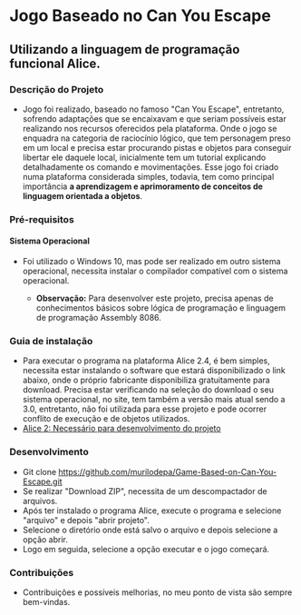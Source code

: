 # Jogo Baseado no Can You Escape

## Utilizando a linguagem de programação funcional Alice.

### Descrição do Projeto
* Jogo foi realizado, baseado no famoso "Can You Escape", entretanto, sofrendo adaptações que se encaixavam e que seriam possíveis estar realizando nos recursos oferecidos pela plataforma. Onde o jogo se enquadra na categoria de raciocínio lógico, que tem personagem preso em um local e precisa estar procurando pistas e objetos para conseguir libertar ele daquele local, inicialmente tem um tutorial explicando detalhadamente os comando e movimentações. Esse jogo foi criado numa plataforma considerada simples, todavia, tem como principal importância **a aprendizagem e aprimoramento de conceitos de linguagem orientada a objetos**.

### Pré-requisitos
 
#### Sistema Operacional
* Foi utilizado o Windows 10, mas pode ser realizado em outro sistema operacional, necessita instalar o compilador compatível com o sistema operacional.

   * **Observação:** Para desenvolver este projeto, precisa apenas de conhecimentos básicos sobre lógica de programação e linguagem de programação Assembly 8086.

### Guia de instalação
* Para executar o programa na plataforma Alice 2.4, é bem simples, necessita estar instalando o software que estará disponibilizado o link abaixo, onde o próprio fabricante disponibiliza gratuitamente para download. Precisa estar verificando na seleção do download o seu sistema operacional, no site, tem também a versão mais atual sendo a 3.0, entretanto, não foi utilizada para esse projeto e pode ocorrer conflito de execução e de objetos utilizados. 
* <a> [Alice 2: Necessário para desenvolvimento do projeto](https://www.alice.org/get-alice/alice-2/)

### Desenvolvimento
* Git clone https://github.com/murilodepa/Game-Based-on-Can-You-Escape.git
* Se realizar "Download ZIP", necessita de um descompactador de arquivos.
* Após ter instalado o programa Alice, execute o programa e selecione "arquivo" e depois "abrir projeto".
* Selecione o diretório onde está salvo o arquivo e depois selecione a opção abrir.
* Logo em seguida, selecione a opção executar e o jogo começará.


### Contribuições
- Contribuições e possíveis melhorias, no meu ponto de vista são sempre bem-vindas.
